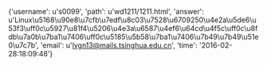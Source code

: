 {'username': u's0099', 'path': u'wd1211/1211.html', 'answer': u'Linux\u5168\u90e8\u7cfb\u7edf\u8c03\u7528\u6709250\u4e2a\u5de6\u53f3\uff0c\u5927\u81f4\u5206\u4e3a\u6587\u4ef6\u64cd\u4f5c\uff0c\u8fdb\u7a0b\u7ba1\u7406\uff0c\u5185\u5b58\u7ba1\u7406\u7b49\u7b49\u51e0\u7c7b', 'email': u'lvgn13@mails.tsinghua.edu.cn', 'time': '2016-02-28:18:09:48'}